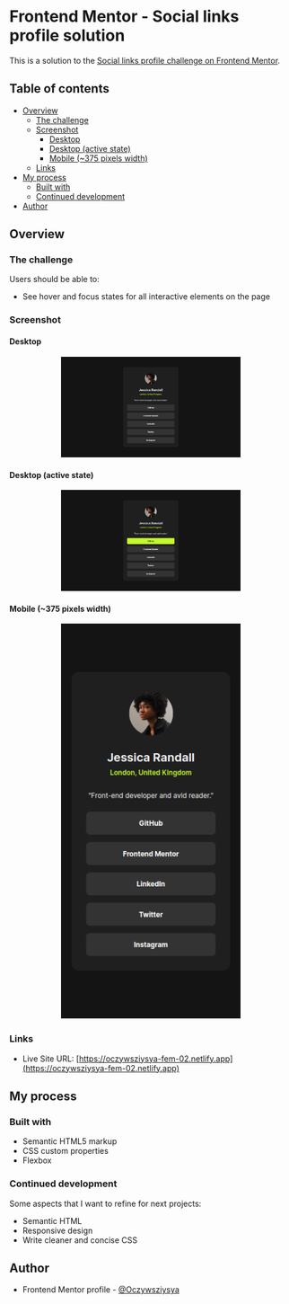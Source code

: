 # Frontend Mentor - Social links profile solution

This is a solution to the [Social links profile challenge on Frontend Mentor](https://www.frontendmentor.io/challenges/social-links-profile-UG32l9m6dQ).

## Table of contents

- [Overview](#overview)
  - [The challenge](#the-challenge)
  - [Screenshot](#screenshot)
    - [Desktop](#desktop)
    - [Desktop (active state)](#desktop-active-state)
    - [Mobile (~375 pixels width)](#mobile-375-pixels-width)
  - [Links](#links)
- [My process](#my-process)
  - [Built with](#built-with)
  - [Continued development](#continued-development)
- [Author](#author)


## Overview

### The challenge

Users should be able to:

- See hover and focus states for all interactive elements on the page

### Screenshot

#### Desktop
<div align="center"><img src="./screenshots/screenshot-desktop.png" width="320" /></div>

#### Desktop (active state)
<div align="center"><img src="./screenshots/screenshot-desktop-active.png" width="320" /></div>

#### Mobile (~375 pixels width)
<div align="center"><img src="./screenshots/screenshot-mobile.png" width="320" /></div>

### Links

- Live Site URL: [https://oczywsziysya-fem-02.netlify.app](https://oczywsziysya-fem-02.netlify.app)

## My process

### Built with

- Semantic HTML5 markup
- CSS custom properties
- Flexbox

### Continued development

Some aspects that I want to refine for next projects:

* Semantic HTML
* Responsive design
* Write cleaner and concise CSS

## Author

- Frontend Mentor profile - [@Oczywsziysya](https://www.frontendmentor.io/profile/Oczywsziysya)
